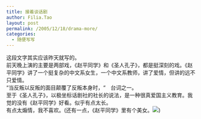 ```yaml
---
title: 接着谈话剧
author: Filia.Tao
layout: post
permalink: /2005/12/18/drama-more/
categories:
  - 随便写写
---
```

<div>
  <div>
    这段文字其实应该昨天就写的。<br /> 前天晚上演的主要是两部戏，《赵平同学》和《圣人孔子》，都是挺深刻的戏。《赵平同学》讲了一个挺复杂的中文系女生，一个中文系教师，讲了爱情，但讲的远不只爱情。<br /> “当反叛以反叛的面目颠覆了反叛本身时，“　台词之一。<br /> 至于《圣人孔子》，以极坐标话剧社的社长的说法，是一种很真爱国主义教育。我觉的没有《赵平同学》好看。似乎有点太长。<br /> 有点太煽情，我不喜欢。(还有一点，《赵平同学》里有个美女。<img src="/rte/emoticons/smile_wink.gif" />)
  </div>
</div>

<img width="1" height="1" border="0" src="http://c.services.spaces.live.com/CollectionWebService/c.gif?space=why-gudu&#038;page=RSS%3a+%e6%8e%a5%e7%9d%80%e8%b0%88%e8%af%9d%e5%89%a7&#038;referrer=" /><img width="0" height="0" src="http://c.live.com/c.gif?NC=31263&#038;NA=1149&#038;PI=73329&#038;RF=&#038;DI=3919&#038;PS=85545&#038;TP=why-gudu.spaces.live.com&#038;GT1=why-gudu%3b2052" />
